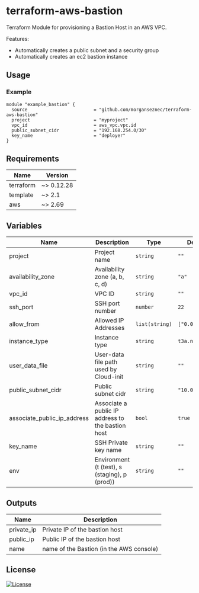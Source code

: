 # terraform-aws-bastion

Terraform Module for provisioning a Bastion Host in an AWS VPC.

Features:

* Automatically creates a public subnet and a security group
* Automatically creates an ec2 bastion instance

## Usage

### Example

```hcl
module "example_bastion" {
  source                         = "github.com/morganseznec/terraform-aws-bastion"
  project                        = "myproject"
  vpc_id                         = aws_vpc.vpc.id
  public_subnet_cidr             = "192.168.254.0/30"
  key_name                       = "deployer"
}
```

## Requirements

| Name | Version |
|------|---------|
| terraform | ~> 0.12.28 |
| template | ~> 2.1 |
| aws | ~> 2.69 |

## Variables

| Name | Description | Type | Default | Required |
|------|-------------|------|---------|:--------:|
| project | Project name | `string` | `""` | yes |
| availability_zone | Availability zone (a, b, c, d) | `string` | `"a"` | no |
| vpc_id | VPC ID | `string` | `""` | yes |
| ssh_port | SSH port number | `number` | `22` | no |
| allow_from | Allowed IP Addresses | `list(string)` | `["0.0.0.0/0"]` | no |
| instance_type | Instance type | `string` | `t3a.nano` | no |
| user_data_file | User-data file path used by Cloud-init | `string` | `""` | no |
| public_subnet_cidr | Public subnet cidr | `string` | `"10.0.0.0/24"` | no |
| associate_public_ip_address | Associate a public IP address to the bastion host | `bool` | `true` | no |
| key_name | SSH Private key name | `string` | `""` | yes |
| env | Environment (t (test), s (staging), p (prod)) | `string` | `""` | no |

## Outputs

| Name | Description |
|------|-------------|
| private_ip | Private IP of the bastion host |
| public_ip | Public IP of the bastion host |
| name | name of the Bastion (in the AWS console) |

## License

[![License](https://img.shields.io/badge/License-Apache%202.0-blue.svg)](https://opensource.org/licenses/Apache-2.0)
